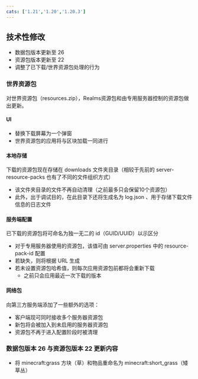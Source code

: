 ```yaml
---
cats: ['1.21','1.20','1.20.3']
---
```

## 技术性修改
* 数据包版本更新至 26
* 资源包版本更新至 22
* 调整了已下载/世界资源包处理的行为
### 世界资源包
对世界资源包（resources.zip），Realms资源包和由专用服务器控制的资源包做出更新。
#### UI
* 替换下载屏幕为一个弹窗
* 世界资源包的应用将与区块加载一同进行
#### 本地存储
下载的资源包现在存储在 downloads 文件夹目录（相较于先前的 server-resource-packs 也有了不同的文件组织方式）
* 该文件夹目录的文件不再自动清理（之前最多只会保留10个资源包）
* 此外，出于调试目的，在此目录下还将生成名为 log.json 、用于存储下载文件信息的日志文件
#### 服务端配置
已下载的资源包将可命名为独一无二的 id（GUID/UUID）以示区分
* 对于专用服务器使用的资源包，该值可由 server.properties 中的 resource-pack-id 配置
* 若缺失，则将根据 URL 生成
* 若未设置资源包哈希值，则每次应用资源包前都将会重新下载
    * 之前只会应用最近一次下载的版本
#### 网络包
向第三方服务端添加了一些额外的选项：
* 客户端现可同时接收多个服务器资源包
* 新包将会被加入到未启用的服务器资源包
* 资源包不再于进入配置阶段时被清理
### 数据包版本 26 与资源包版本 22 更新内容
* 将 minecraft:grass 方块（草）和物品重命名为 minecraft:short_grass（矮草丛）